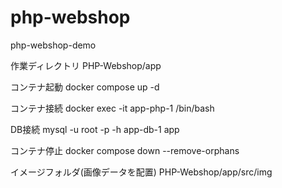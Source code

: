 # php-webshop
php-webshop-demo


作業ディレクトリ
PHP-Webshop/app

コンテナ起動
docker compose up -d

コンテナ接続
docker exec -it app-php-1 /bin/bash

DB接続
mysql -u root -p -h app-db-1 app

コンテナ停止
docker compose down --remove-orphans

イメージフォルダ(画像データを配置)
PHP-Webshop/app/src/img
